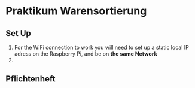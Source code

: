# Praktikum Warensortierung



## Set Up
1. For the WiFi connection to work you will need to set up a static local IP adress on the Raspberry Pi, and 
be on **the same Network**
2.
 

## Pflichtenheft



